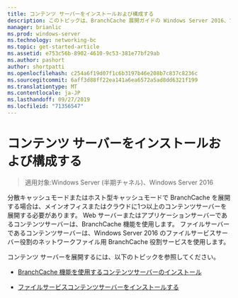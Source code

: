 ```yaml
---
title: コンテンツ サーバーをインストールおよび構成する
description: このトピックは、BranchCache 展開ガイドの Windows Server 2016、ブランチ オフィスに WAN 帯域幅使用量を最適化するために分散され、ホスト型キャッシュ モードで BranchCache を展開する方法を示しますの一部
manager: brianlic
ms.prod: windows-server
ms.technology: networking-bc
ms.topic: get-started-article
ms.assetid: e753c56b-8902-4610-9c53-381e77bf29ab
ms.author: pashort
author: shortpatti
ms.openlocfilehash: c254a6f19d07f1c6b3197b46e208b7c837c8236c
ms.sourcegitcommit: 6aff3d88ff22ea141a6ea6572a5ad8dd6321f199
ms.translationtype: MT
ms.contentlocale: ja-JP
ms.lasthandoff: 09/27/2019
ms.locfileid: "71356547"
---
```

# <a name="install-and-configure-content-servers"></a>コンテンツ サーバーをインストールおよび構成する

>適用対象:Windows Server (半期チャネル)、Windows Server 2016

分散キャッシュモードまたはホスト型キャッシュモードで BranchCache を展開する場合は、メインオフィスまたはクラウドに1つ以上のコンテンツサーバーを展開する必要があります。 Web サーバーまたはアプリケーションサーバーであるコンテンツサーバーは、BranchCache 機能を使用します。 ファイルサーバーであるコンテンツサーバーは、Windows Server 2016 のファイルサービスサーバー役割のネットワークファイル用 BranchCache 役割サービスを使用します。  
  
コンテンツ サーバーを展開するには、以下のトピックを参照してください。  
  
-   [BranchCache 機能を使用するコンテンツサーバーのインストール](../../branchcache/deploy/Install-Content-Servers-that-Use-the-BranchCache-Feature.md)  
  
-   [ファイルサービスコンテンツサーバーをインストールする](../../branchcache/deploy/Install-File-Services-Content-Servers.md)  
  


